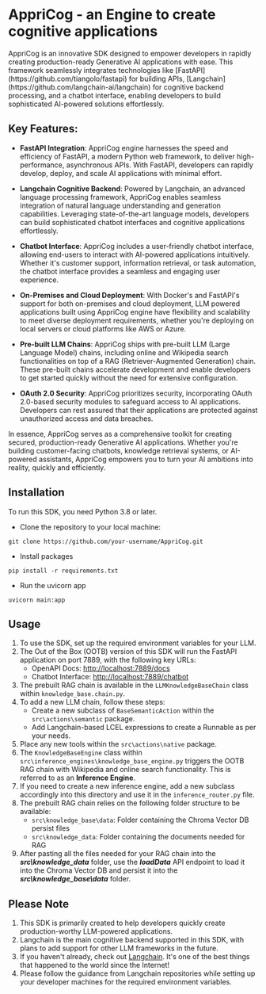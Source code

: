# AppriCog - an Engine to create cognitive applications 

<p>AppriCog is an innovative SDK designed to empower developers in rapidly creating production-ready Generative AI applications with ease. This framework seamlessly integrates technologies like [FastAPI](https://github.com/tiangolo/fastapi) for building APIs, [Langchain](https://github.com/langchain-ai/langchain) for cognitive backend processing, and a chatbot interface, enabling developers to build sophisticated AI-powered solutions effortlessly.<p>

## Key Features:

- **FastAPI Integration**: AppriCog engine harnesses the speed and efficiency of FastAPI, a modern Python web framework, to deliver high-performance, asynchronous APIs. With FastAPI, developers can rapidly develop, deploy, and scale AI applications with minimal effort.

- **Langchain Cognitive Backend**: Powered by Langchain, an advanced language processing framework, AppriCog enables seamless integration of natural language understanding and generation capabilities. Leveraging state-of-the-art language models, developers can build sophisticated chatbot interfaces and cognitive applications effortlessly.

- **Chatbot Interface**: AppriCog includes a user-friendly chatbot interface, allowing end-users to interact with AI-powered applications intuitively. Whether it's customer support, information retrieval, or task automation, the chatbot interface provides a seamless and engaging user experience.

- **On-Premises and Cloud Deployment**: With Docker's and FastAPI's support for both on-premises and cloud deployment, LLM powered applications built using AppriCog engine have flexibility and scalability to meet diverse deployment requirements, whether you're deploying on local servers or cloud platforms like AWS or Azure.

- **Pre-built LLM Chains**: AppriCog ships with pre-built LLM (Large Language Model) chains, including online and Wikipedia search functionalities on top of a RAG (Retriever-Augmented Generation) chain. These pre-built chains accelerate development and enable developers to get started quickly without the need for extensive configuration.

- **OAuth 2.0 Security**: AppriCog prioritizes security, incorporating OAuth 2.0-based security modules to safeguard access to AI applications. Developers can rest assured that their applications are protected against unauthorized access and data breaches.

In essence, AppriCog serves as a comprehensive toolkit for creating secured, production-ready Generative AI applications. Whether you're building customer-facing chatbots, knowledge retrieval systems, or AI-powered assistants, AppriCog empowers you to turn your AI ambitions into reality, quickly and efficiently.

## Installation

To run this SDK, you need Python 3.8 or later.

* Clone the repository to your local machine:

```
git clone https://github.com/your-username/AppriCog.git
```

* Install packages

```
pip install -r requirements.txt
```

* Run the uvicorn app

```
uvicorn main:app
```

## Usage

1. To use the SDK, set up the required environment variables for your LLM.
2. The Out of the Box (OOTB) version of this SDK will run the FastAPI application on port 7889, with the following key URLs:
    - OpenAPI Docs: [http://localhost:7889/docs](http://localhost:7889/docs)
    - Chatbot Interface: [http://localhost:7889/chatbot](http://localhost:7889/chatbot)
3. The prebuilt RAG chain is available in the `LLMKnowledgeBaseChain` class within `knowledge_base.chain.py`.
4. To add a new LLM chain, follow these steps:
   - Create a new subclass of `BaseSemanticAction` within the `src\actions\semantic` package.
   - Add Langchain-based LCEL expressions to create a Runnable as per your needs.
5. Place any new tools within the `src\actions\native` package.
6. The `KnowledgeBaseEngine` class within `src\inference_engines\knowledge_base_engine.py` triggers the OOTB RAG chain with Wikipedia and online search functionality. This is referred to as an **Inference Engine**.
7. If you need to create a new inference engine, add a new subclass accordingly into this directory and use it in the `inference_router.py` file.
8. The prebuilt RAG chain relies on the following folder structure to be available:
   - `src\knowledge_base\data`: Folder containing the Chroma Vector DB persist files
   - `src\knowledge_data`: Folder containing the documents needed for RAG
9. After pasting all the files needed for your RAG chain into the **_src\knowledge_data_** folder, use the **_loadData_** API endpoint to load it into the Chroma Vector DB and persist it into the **_src\knowledge_base\data_** folder.

## Please Note

1. This SDK is primarily created to help developers quickly create production-worthy LLM-powered applications.
2. Langchain is the main cognitive backend supported in this SDK, with plans to add support for other LLM frameworks in the future.
3. If you haven't already, check out [Langchain](https://github.com/langchain-ai/langchain). It's one of the best things that happened to the world since the Internet!
4. Please follow the guidance from Langchain repositories while setting up your developer machines for the required environment variables.
   
